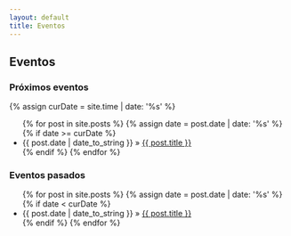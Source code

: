 ```yaml
---
layout: default
title: Eventos
---
```


## Eventos


### Próximos eventos

{% assign curDate = site.time | date: '%s' %}

<ul>
{% for post in site.posts %}
    {% assign date = post.date | date: '%s' %}
    {% if date >= curDate %}
        <li><span>{{ post.date | date_to_string }}</span> &raquo; <a href="{{ post.url }}">{{ post.title }}</a></li>
    {% endif %}
{% endfor %}
</ul>

### Eventos pasados

<ul>
{% for post in site.posts %}
    {% assign date = post.date | date: '%s' %}
    {% if date < curDate %}
        <li><span>{{ post.date | date_to_string }}</span> &raquo; <a href="{{ post.url }}">{{ post.title }}</a></li>
    {% endif %}
{% endfor %}
</ul>
